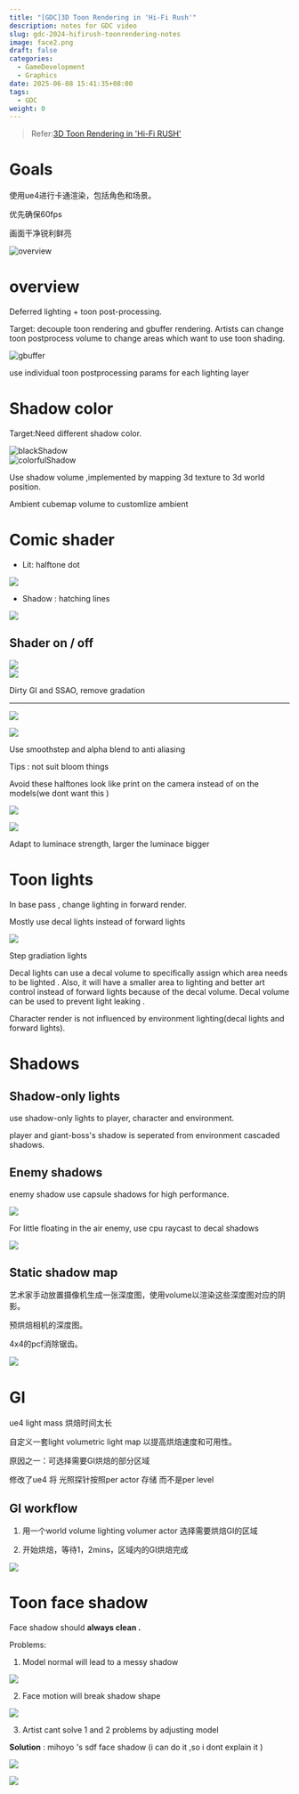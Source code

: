 ```yaml
---
title: "[GDC]3D Toon Rendering in 'Hi-Fi Rush'"
description: notes for GDC video
slug: gdc-2024-hifirush-toonrendering-notes
image: face2.png
draft: false
categories:
  - GameDevelopment
  - Graphics
date: 2025-06-08 15:41:35+08:00
tags:
  - GDC
weight: 0
---
```

>Refer:[3D Toon Rendering in 'Hi-Fi RUSH'](https://youtu.be/gdBACyIOCtc?si=GvZljy0oLHoUwoGK)

# Goals

使用ue4进行卡通渲染，包括角色和场景。

优先确保60fps

画面干净锐利鲜亮

![overview](renderFeatureOverview.png)

# overview

Deferred lighting + toon post-processing.

Target: decouple toon rendering and gbuffer rendering. Artists can change toon postprocess volume to change areas which want to use toon shading.

![gbuffer](gbuffer.png)

use individual toon postprocessing params for each lighting layer

# Shadow color

Target:Need different shadow color.

![blackShadow](blackShadow.png)  
![colorfulShadow](colorfulShadow.png)

Use shadow volume ,implemented by mapping 3d texture to 3d world position.

Ambient cubemap volume to customlize ambient

# Comic shader

- Lit: halftone dot
    

![](halftoneDots.png)

- Shadow : hatching lines

![](hatchingLines.png)
## Shader on / off

![](comicShaderOn.png)  
![](comicShaderOff.png)  


Dirty GI and SSAO, remove gradation  

---

![](sdf.png)  

![](sdfShader.png)

Use smoothstep and alpha blend to anti aliasing

Tips : not suit bloom things

Avoid these halftones look like print on the camera instead of on the models(we dont want this )

![](worldNormal.png)

![](worldUV.png)

Adapt to luminace strength, larger the luminace bigger

# Toon lights

In base pass , change lighting in forward render.

Mostly use decal lights instead of forward lights

![](toonlights.png)

Step gradiation lights

Decal lights can use a decal volume to specifically assign which area needs to be lighted . Also, it will have a smaller area to lighting and better art control instead of forward lights because of the decal volume. Decal volume can be used to prevent light leaking .

Character render is not influenced by environment lighting(decal lights and forward lights).

# Shadows

## Shadow-only lights

use shadow-only lights to player, character and environment.

player and giant-boss's shadow is seperated from environment cascaded shadows.

## Enemy shadows

enemy shadow use capsule shadows for high performance.

![](enemyShadow.png)

For little floating in the air enemy, use cpu raycast to decal shadows

![](decalShadow.png)

## Static shadow map

艺术家手动放置摄像机生成一张深度图，使用volume以渲染这些深度图对应的阴影。

预烘焙相机的深度图。

4x4的pcf消除锯齿。

![](staticShadow.png)

# GI

ue4 light mass 烘焙时间太长

自定义一套light volumetric light map 以提高烘焙速度和可用性。

原因之一：可选择需要GI烘焙的部分区域

修改了ue4 将 光照探针按照per actor 存储 而不是per level

## GI workflow

1. 用一个world volume lighting volumer actor 选择需要烘焙GI的区域
    
2. 开始烘焙，等待1，2mins，区域内的GI烘焙完成
    

![](GIworkflow.png)

# Toon face shadow

Face shadow should **always clean .**

Problems:

1. Model normal will lead to a messy shadow
    

![](face1.png)

2. Face motion will break shadow shape
    

![](face2.png)

3. Artist cant solve 1 and 2 problems by adjusting model
    

**Solution** : mihoyo 's sdf face shadow (i can do it ,so i dont explain it )

![](faceSDF.png)  

![](faceShadow.png)